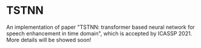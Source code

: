 # TSTNN
An implementation of paper "TSTNN: transformer based neural network for speech enhancement in time domain", which is accepted by ICASSP 2021. More details will be showed soon!
